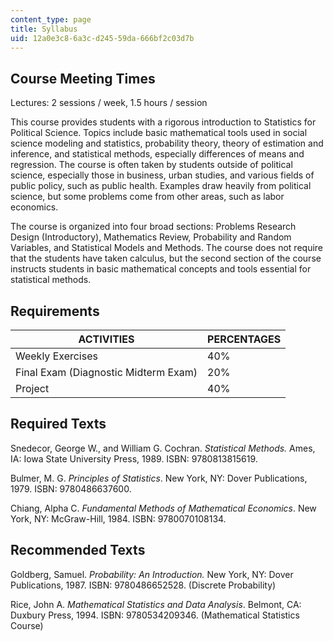 ```yaml
---
content_type: page
title: Syllabus
uid: 12a0e3c8-6a3c-d245-59da-666bf2c03d7b
---
```


Course Meeting Times
--------------------

Lectures: 2 sessions / week, 1.5 hours / session

This course provides students with a rigorous introduction to Statistics for Political Science. Topics include basic mathematical tools used in social science modeling and statistics, probability theory, theory of estimation and inference, and statistical methods, especially differences of means and regression. The course is often taken by students outside of political science, especially those in business, urban studies, and various fields of public policy, such as public health. Examples draw heavily from political science, but some problems come from other areas, such as labor economics.

The course is organized into four broad sections: Problems Research Design (Introductory), Mathematics Review, Probability and Random Variables, and Statistical Models and Methods. The course does not require that the students have taken calculus, but the second section of the course instructs students in basic mathematical concepts and tools essential for statistical methods.

Requirements
------------

| ACTIVITIES | PERCENTAGES |
| --- | --- |
| Weekly Exercises | 40% |
| Final Exam (Diagnostic Midterm Exam) | 20% |
| Project | 40% 

Required Texts
--------------

Snedecor, George W., and William G. Cochran. _Statistical Methods._ Ames, IA: Iowa State University Press, 1989. ISBN: 9780813815619.

Bulmer, M. G. _Principles of Statistics_. New York, NY: Dover Publications, 1979. ISBN: 9780486637600.

Chiang, Alpha C. _Fundamental Methods of Mathematical Economics_. New York, NY: McGraw-Hill, 1984. ISBN: 9780070108134.

Recommended Texts
-----------------

Goldberg, Samuel. _Probability: An Introduction._ New York, NY: Dover Publications, 1987. ISBN: 9780486652528. (Discrete Probability)

Rice, John A. _Mathematical Statistics and Data Analysis_. Belmont, CA: Duxbury Press, 1994. ISBN: 9780534209346. (Mathematical Statistics Course)